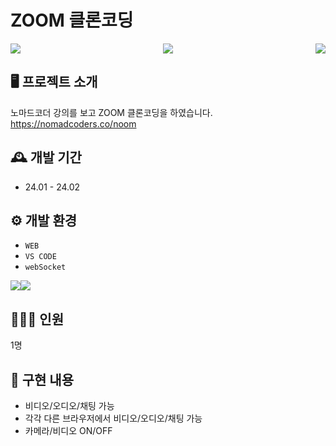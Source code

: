 # ZOOM 클론코딩

<div style="display: flex; justify-content: space-between;">
    <img src="https://github.com/kimnambin/NodeJs_study/assets/127464935/9e08bbf4-d5d8-4be6-8d4b-94a0227d963e" >
    <img src="https://github.com/kimnambin/NodeJs_study/assets/127464935/c433cac0-4e7a-458d-b181-e7ec9a2ac675">
    <img src="https://github.com/kimnambin/NodeJs_study/assets/127464935/3338ee85-42bf-4967-9c83-3f4bf19866f6">
</div>



## 🖥️ 프로젝트 소개
노마드코더 강의를 보고 ZOOM 클론코딩을 하였습니다. https://nomadcoders.co/noom
<br>

## 🕰️ 개발 기간
* 24.01 - 24.02


## ⚙️ 개발 환경
- `WEB`
- `VS CODE`
- `webSocket`
<div class= "contanier" style="display:flex; flex-direction:row;">
   <img src="https://img.shields.io/badge/Node.js-339933?style=for-the-badge&logo=node.js&logoColor=white"> 
    <img src="https://img.shields.io/badge/Socket.IO-010101?style=for-the-badge&logo=socket.io&logoColor=white">

    

</div>


## 🧑‍🤝‍🧑 인원
1명

## 📌 구현 내용
- 비디오/오디오/채팅 가능
- 각각 다른 브라우저에서 비디오/오디오/채팅 가능
- 카메라/비디오 ON/OFF


